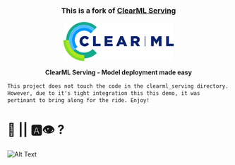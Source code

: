 
<div align="center">

### This is a fork of [ClearML Serving](https://github.com/allegroai/clearml-serving)

<a href="https://app.clear.ml"><img src="https://github.com/allegroai/clearml/blob/master/docs/clearml-logo.svg?raw=true" width="250px"></a>

**ClearML Serving - Model deployment made easy**

</div>

```
This project does not touch the code in the clearml_serving directory. However, due to it's tight integration this this demo, it was pertinant to bring along for the ride. Enjoy! 
```


# 🧬 || 🅰👁️ ?
<img src="https://mikewlange.github.io/ai-or-human/images/ai_or_human_overview.png" alt="Alt Text"/>

